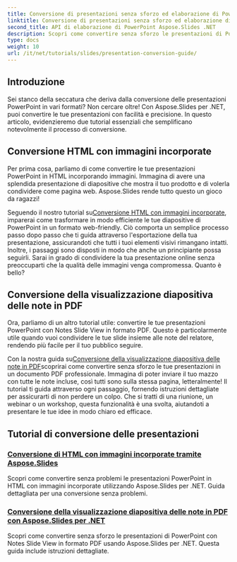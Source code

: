```yaml
---
title: Conversione di presentazioni senza sforzo ed elaborazione di PowerPoint
linktitle: Conversione di presentazioni senza sforzo ed elaborazione di PowerPoint
second_title: API di elaborazione di PowerPoint Aspose.Slides .NET
description: Scopri come convertire senza sforzo le presentazioni di PowerPoint utilizzando Aspose.Slides per .NET con i nostri tutorial chiari e passo dopo passo.
type: docs
weight: 10
url: /it/net/tutorials/slides/presentation-conversion-guide/
---
```

## Introduzione

Sei stanco della seccatura che deriva dalla conversione delle presentazioni PowerPoint in vari formati? Non cercare oltre! Con Aspose.Slides per .NET, puoi convertire le tue presentazioni con facilità e precisione. In questo articolo, evidenzieremo due tutorial essenziali che semplificano notevolmente il processo di conversione.

## Conversione HTML con immagini incorporate

Per prima cosa, parliamo di come convertire le tue presentazioni PowerPoint in HTML incorporando immagini. Immagina di avere una splendida presentazione di diapositive che mostra il tuo prodotto e di volerla condividere come pagina web. Aspose.Slides rende tutto questo un gioco da ragazzi! 

Seguendo il nostro tutorial su[Conversione HTML con immagini incorporate](./converting-html-with-embedded-images/), imparerai come trasformare in modo efficiente le tue diapositive di PowerPoint in un formato web-friendly. Ciò comporta un semplice processo passo dopo passo che ti guida attraverso l'esportazione della tua presentazione, assicurandoti che tutti i tuoi elementi visivi rimangano intatti. Inoltre, i passaggi sono disposti in modo che anche un principiante possa seguirli. Sarai in grado di condividere la tua presentazione online senza preoccuparti che la qualità delle immagini venga compromessa. Quanto è bello?

## Conversione della visualizzazione diapositiva delle note in PDF

Ora, parliamo di un altro tutorial utile: convertire le tue presentazioni PowerPoint con Notes Slide View in formato PDF. Questo è particolarmente utile quando vuoi condividere le tue slide insieme alle note del relatore, rendendo più facile per il tuo pubblico seguire. 

 Con la nostra guida su[Conversione della visualizzazione diapositiva delle note in PDF](./converting-notes-slide-view-to-pdf/)scoprirai come convertire senza sforzo le tue presentazioni in un documento PDF professionale. Immagina di poter inviare il tuo mazzo con tutte le note incluse, così tutti sono sulla stessa pagina, letteralmente! Il tutorial ti guida attraverso ogni passaggio, fornendo istruzioni dettagliate per assicurarti di non perdere un colpo. Che si tratti di una riunione, un webinar o un workshop, questa funzionalità è una svolta, aiutandoti a presentare le tue idee in modo chiaro ed efficace.

## Tutorial di conversione delle presentazioni
### [Conversione di HTML con immagini incorporate tramite Aspose.Slides](./converting-html-with-embedded-images/)
Scopri come convertire senza problemi le presentazioni PowerPoint in HTML con immagini incorporate utilizzando Aspose.Slides per .NET. Guida dettagliata per una conversione senza problemi.
### [Conversione della visualizzazione diapositiva delle note in PDF con Aspose.Slides per .NET](./converting-notes-slide-view-to-pdf/)
Scopri come convertire senza sforzo le presentazioni di PowerPoint con Notes Slide View in formato PDF usando Aspose.Slides per .NET. Questa guida include istruzioni dettagliate.